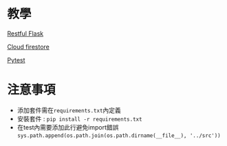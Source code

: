 # 教學
[Restful Flask](https://www.youtube.com/watch?v=GMppyAPbLYk&t=3043s&ab_channel=TechWithTim)

[Cloud firestore](https://firebase.google.com/docs/firestore/quickstart?hl=zh-cn#python)

[Pytest](https://myapollo.com.tw/zh-tw/pytest/)

# 注意事項
- 添加套件需在`requirements.txt`內定義
- 安裝套件 : `pip install -r requirements.txt`
- 在test內需要添加此行避免import錯誤`sys.path.append(os.path.join(os.path.dirname(__file__), '../src'))`